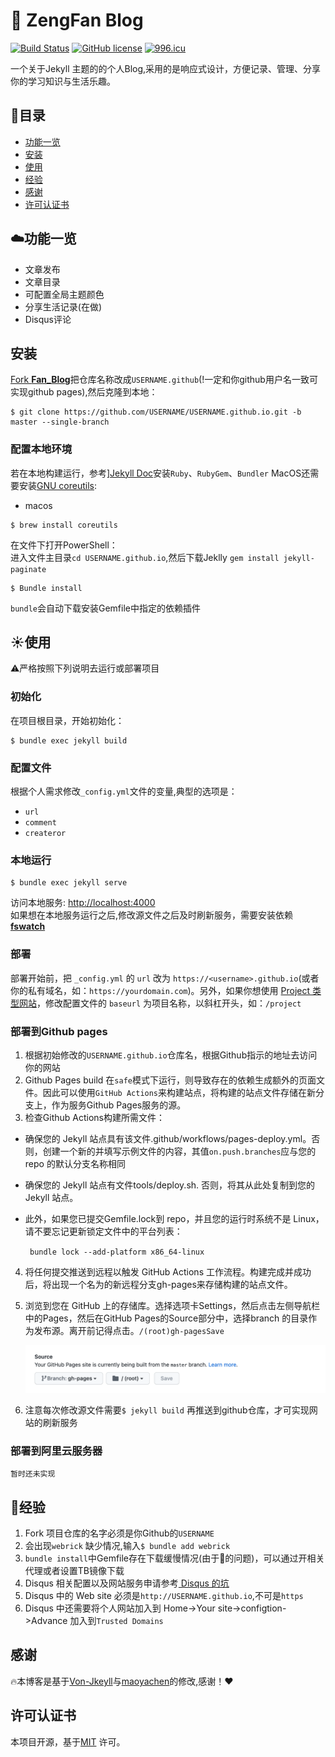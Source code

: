 # :orange: ZengFan Blog<br>
[![Build Status](https://github.com/cotes2020/jekyll-theme-chirpy/workflows/build/badge.svg?branch=master&event=push)](https://github.com/cotes2020/jekyll-theme-chirpy/actions?query=branch%3Amaster+event%3Apush)
[![GitHub license](https://img.shields.io/github/license/cotes2020/jekyll-theme-chirpy.svg)](https://github.com/cotes2020/jekyll-theme-chirpy/blob/master/LICENSE)
[![996.icu](https://img.shields.io/badge/link-996.icu-%23FF4D5B.svg)](https://996.icu)

一个关于Jekyll 主题的的个人Blog,采用的是响应式设计，方便记录、管理、分享你的学习知识与生活乐趣。

## :book:目录
  - [功能一览](#功能一览)
  - [安装](#安装)
  - [使用](#使用)
  - [经验](#经验)
  - [感谢](#感谢)
  - [许可认证书](#许可认证书)

## :cloud:功能一览
- 文章发布
- 文章目录
- 可配置全局主题颜色
- 分享生活记录(在做)
- Disqus评论
## 安装
[Fork **Fan_Blog**](https://github.com/zengfann/zengfann.github.io/fork)把仓库名称改成`USERNAME.github`(!一定和你github用户名一致可实现github pages),然后克隆到本地：
```terminal
$ git clone https://github.com/USERNAME/USERNAME.github.io.git -b master --single-branch
```
### 配置本地环境
若在本地构建运行，参考][Jekyll Doc](https://jekyllrb.com/docs/installation)安装`Ruby`、`RubyGem`、`Bundler` MacOS还需要安装[GNU coreutils](https://www.gnu.org/software/coreutils):
- macos
```console
$ brew install coreutils
```

在文件下打开PowerShell：<br>
进入文件主目录`cd USERNAME.github.io`,然后下载Jeklly `gem install jekyll-paginate`
```terminal
$ Bundle install
```
`bundle`会自动下载安装Gemfile中指定的依赖插件

## :sunny:使用
:warning:严格按照下列说明去运行或部署项目
### 初始化
在项目根目录，开始初始化：
```terminal
$ bundle exec jekyll build
```
### 配置文件  
根据个人需求修改`_config.yml`文件的变量,典型的选项是： 

- `url`  
- `comment`  
- `createror`
### 本地运行
```terminal
$ bundle exec jekyll serve
```
访问本地服务:    <http://localhost:4000>  
如果想在本地服务运行之后,修改源文件之后及时刷新服务，需要安装依赖[**fswatch**](http://emcrisotomo.github.io/fseatch)

### 部署  
部署开始前，把  `_config.yml` 的 `url` 改为 `https://<username>.github.io`(或者你的私有域名，如：`https://yourdomain.com`)。另外，如果你想使用 [Project 类型网站](https://help.github.com/en/github/working-with-github-pages/about-github-pages#types-of-github-pages-sites)，修改配置文件的 `baseurl` 为项目名称，以斜杠开头，如：`/project`

### 部署到Github pages  
1. 根据初始修改的`USERNAME.github.io`仓库名，根据Github指示的地址去访问你的网站
2. Github Pages build 在`safe`模式下运行，则导致存在的依赖生成额外的页面文件。因此可以使用`GitHub Actions`来构建站点，将构建的站点文件存储在新分支上，作为服务Github Pages服务的源。
3. 检查Github Actions构建所需文件：
  - 确保您的 Jekyll 站点具有该文件.github/workflows/pages-deploy.yml。否则，创建一个新的并填写示例文件的内容，其值`on.push.branches`应与您的 repo 的默认分支名称相同
  - 确保您的 Jekyll 站点有文件tools/deploy.sh. 否则，将其从此处复制到您的 Jekyll 站点。
  - 此外，如果您已提交Gemfile.lock到 repo，并且您的运行时系统不是 Linux，请不要忘记更新锁定文件中的平台列表：
  
     ` bundle lock --add-platform x86_64-linux`

4. 将任何提交推送到远程以触发 GitHub Actions 工作流程。构建完成并成功后，将出现一个名为的新远程分支gh-pages来存储构建的站点文件。
5. 浏览到您在 GitHub 上的存储库。选择选项卡Settings，然后点击左侧导航栏中的Pages，然后在GitHub Pages的Source部分中，选择branch 的目录作为发布源。离开前记得点击。`/(root)gh-pagesSave` 
   
   ![avatar](/assets/images/gh-pages-sources.png)
6. 注意每次修改源文件需要`$ jekyll build` 再推送到github仓库，才可实现网站的刷新服务
### 部署到阿里云服务器
```
暂时还未实现
```
## :ship:经验
1. Fork 项目仓库的名字必须是你Github的`USERNAME`
2. 会出现`webrick` 缺少情况,输入`$ bundle add webrick` 
3. `bundle install`中Gemfile存在下载缓慢情况(由于:door:的问题)，可以通过开相关代理或者设置TB镜像下载
4. Disqus 相关配置以及网站服务申请参考[ Disqus 的坑](https://demonkoo.github.io/2016/09/22/Setting-Disqus-Post-New/)  
5. Disqus 中的 Web site 必须是`http://USERNAME.github.io`,不可是`https`
6. Disqus 中还需要将个人网站加入到 Home->Your site->configtion->Advance 加入到`Trusted Domains`  

## 感谢
:fire:本博客是基于[Von-Jkeyll](https://onevcat.com)与[maoyachen](https://maoyachen.com)的修改,感谢！:heart:
## 许可认证书
本项目开源，基于[MIT](https://github.com/zengfann/zengfann.github.io/blob/master/LICENSE) 许可。
   
